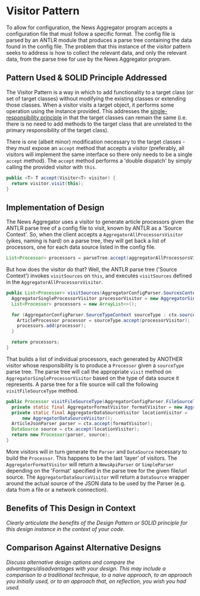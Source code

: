 # <i class="fas fa-globe-americas" style="color:#FA023C"></i> Visitor Pattern

To allow for configuration, the News Aggregator program accepts a configuration
file that must follow a specific format. The config file is parsed by an ANTLR
module that produces a parse tree containing the data found in the config file.
The problem that this instance of the visitor pattern seeks to address is how to
collect the relevant data, and only the relevant data, from the parse tree for
use by the News Aggregator program.

## Pattern Used & SOLID Principle Addressed
The Visitor Pattern is a way in which to add functionality to a target class (or
set of target classes) without modifying the existing classes or extending those
classes. When a visitor visits a target object, it performs some operation using
the instance provided. This addresses the [single-responsibility
principle](https://en.wikipedia.org/wiki/Single-responsibility_principle) in
that the target classes can remain the same (i.e. there is no need to add
methods to the target class that are unrelated to the primary responsibility of
the target class).

There is one (albeit minor) modification necessary to the target classes - they
must expose an `accept` method that accepts a visitor (preferably, all visitors
will implement the same interface so there only needs to be a single `accept`
method). The `accept` method performs a 'double dispatch' by simply calling the
provided visitor with `this`.
```java
public <T> T accept(Visitor<T> visitor) {
  return visitor.visit(this);
}
```

## Implementation of Design
The News Aggregator uses a visitor to generate article processors given the
ANTLR parse tree of a config file to visit, known by ANTLR as a 'Source
Context'. So, when the client accepts a `AggregatorAllProcessorsVisitor` (yikes,
naming is hard) on a parse tree, they will get back a list of processors, one
for each data source listed in the config file.
```java
List<Processor> processors = parseTree.accept(aggregatorAllProcessorsVisitor);
```

But how does the visitor *do* that? Well, the ANTLR parse tree ('Source
Context') invokes `visitSources` on `this`, and executes `visitSources` defined
in the `AggregatorAllProcessorsVisitor`.
```java
public List<Processor> visitSources(AggregatorConfigParser.SourcesContext ctx) {
  AggregatorSingleProcessorVisitor processorVisitor = new AggregatorSingleProcessorVisitor();
  List<Processor> processors = new ArrayList<>();

  for (AggregatorConfigParser.SourceTypeContext sourceType : ctx.sourceType()) {
    ArticleProcessor processor = sourceType.accept(processorVisitor);
    processors.add(processor);
  }

  return processors;
}
```

That builds a list of individual processors, each generated by ANOTHER visitor
whose responsibility is to produce a `Processor` given a `sourceType` parse
tree. The parse tree will call the appropriate `visit` method on
`AggregatorSingleProcessorVisitor` based on the type of data source it
represents. A parse tree for a file source will call the following
`visitFileSourceType` method.
```java
public Processor visitFileSourceType(AggregatorConfigParser.FileSourceTypeContext ctx) {
  private static final AggregatorFormatVisitor formatVisitor = new AggregatorFormatVisitor();
  private static final AggregatorDataSourceVisitor locationVisitor =
      new AggregatorDataSourceVisitor();
  ArticleJsonParser parser = ctx.accept(formatVisitor);
  DataSource source = ctx.accept(locationVisitor);
  return new Processor(parser, source);
}
```

More visitors will in turn generate the `Parser` and `DataSource` necessary to
build the `Processor`. This happens to be the last 'layer' of visitors. The
`AggregatorFormatVisitor` will return a `NewsApiParser` or `SimpleParser`
depending on the 'Format' specified in the parse tree for the given file/url
source. The `AggregatorDataSourceVisitor` will return a `DataSource` wrapper
around the actual source of the JSON data to be used by the Parser (e.g. data
from a file or a network connection).

## Benefits of This Design in Context
*Clearly articulate the benefits of the Design Pattern or SOLID principle for this design instance in the context of your code.*

## Comparison Against Alternative Designs
*Discuss alternative design options and compare the advantages/disadvantages with your design. This may include a comparison to a traditional technique, to a naive approach, to an approach you initially used, or to an approach that, on reflection, you wish you had used.*
